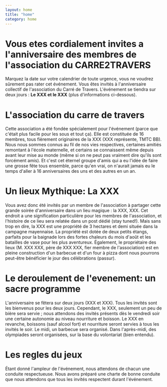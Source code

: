 ```yaml
---
layout: home
title: "home"
category: home
---
```


# Vous etes cordialement invites a l'anniversaire des membres de l'association du CARRE2TRAVERS
Marquez la date sur votre calendrier de toute urgence, vous ne voudrez sûrement pas rater cet événement.
Vous êtes invités à l'anniversaire collectif de l'association du Carré de Travers. L'événement se tiendra sur deux jours :
**Le XXX et le XXX** (plus d'informations ci-dessous).

# L'association du carre de travers
Cette association a été fondée spécialement pour l'événement (parce que c'était plus facile pour les sous et tout ça). Elle est constituée de 16 membres,
tous fièrement originaires de la XXX (XXX représente, TMTC BB). Nous nous sommes connus au fil de nos vies respectives, certaines amitiés remontant à l'école maternelle, et certains se connaissent même depuis avant leur mise au monde (même si on ne peut pas vraiment dire qu'ils sont forcément amis). Et c'est cet éternel groupe d'amis qui a eu l'idée de faire une grosse fête tous ensemble, parce qu'en vrai, on n'aurait jamais eu le temps d'aller à 16 anniversaires des uns et des autres en un an.

# Un lieux Mythique: La XXX
Vous avez donc été invités par un membre de l'association à partager cette grande soirée d'anniversaire dans un lieu magique : la XXX, XXX. Cet endroit a une signification particulière pour les membres de l'association, et l'histoire de ce lieu sera relatée dans un post dédié (stay tuned!). Mais sans trop en dire, la XXX est une propriété de 3 hectares et demi située dans la campagne mayennaise. La propriété est dotée de deux petits étangs, parfaits pour la baignade lors des fortes chaleurs du mois d'août et les batailles de vase pour les plus aventureux. Également, le propriétaire des lieux (M. XXX XXX, père de XXX XXX, fier membre de l'association) est en pleine construction d'un barbecue et d'un four à pizza dont nous pourrons peut-être bénéficier le jour des célébrations (passur).

# Le deroulement de l'evenement: un sacre programme
L'anniversaire se fêtera sur deux jours (XXX et XXX). Tous les invités sont les bienvenus pour les deux jours. Cependant, le XXX, seulement un peu de bière sera servie ; nous attendons des invités présents dès le vendredi soir une certaine autonomie au niveau nourriture et boisson. Le XXX en revanche, boissons (sauf alcool fort) et nourriture seront servies à tous les invités le soir. Le midi, un barbecue sera organisé. Dans l'après-midi, des olympiades seront organisées, sur la base du volontariat (bien entendu).

# Les regles du jeux
Étant donné l'ampleur de l'événement, nous attendons de chacun une conduite respectueuse. Nous avons préparé une charte de bonne conduite que nous attendons que tous les invités respectent durant l'événement.
